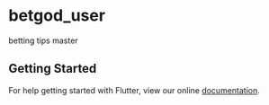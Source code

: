 # betgod_user

betting tips master

## Getting Started

For help getting started with Flutter, view our online
[documentation](https://flutter.io/).
